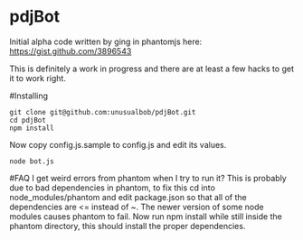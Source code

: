 pdjBot
======
Initial alpha code written by ging in phantomjs here: https://gist.github.com/3896543

This is definitely a work in progress and there are at least a few hacks to get it to work right.

#Installing

    git clone git@github.com:unusualbob/pdjBot.git
    cd pdjBot
    npm install

Now copy config.js.sample to config.js and edit its values.

    node bot.js

#FAQ
    I get weird errors from phantom when I try to run it?
This is probably due to bad dependencies in phantom, to fix this cd into node_modules/phantom and edit package.json so that all of the dependencies are <= instead of ~. The newer version of some node modules causes phantom to fail. Now run npm install while still inside the phantom directory, this should install the proper dependencies.
